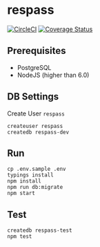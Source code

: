 # respass



[![CircleCI](https://circleci.com/gh/sketchglass/respass.svg?style=svg)](https://circleci.com/gh/sketchglass/respass)
[![Coverage Status](https://coveralls.io/repos/github/sketchglass/respass/badge.svg)](https://coveralls.io/github/sketchglass/respass)

## Prerequisites

- PostgreSQL
- NodeJS (higher than 6.0)

## DB Settings

Create User `respass`
```
createuser respass
createdb respass-dev
```

## Run

```
cp .env.sample .env
typings install
npm install
npm run db:migrate
npm start
```

## Test

```
createdb respass-test
npm test
```
